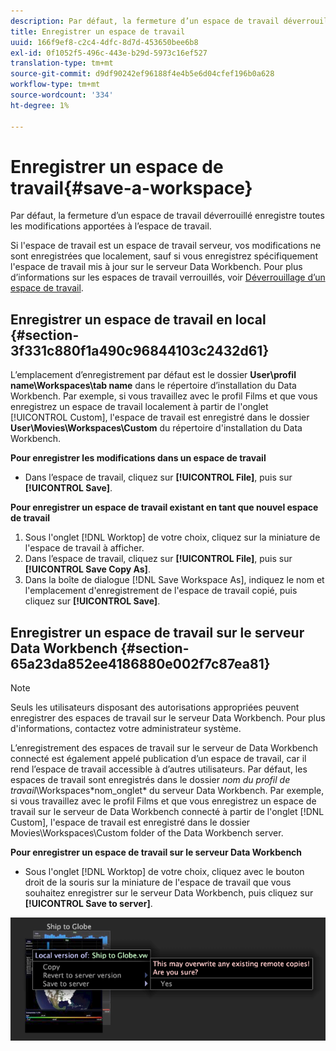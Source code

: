 ```yaml
---
description: Par défaut, la fermeture d’un espace de travail déverrouillé enregistre toutes les modifications apportées à l’espace de travail.
title: Enregistrer un espace de travail
uuid: 166f9ef8-c2c4-4dfc-8d7d-453650bee6b8
exl-id: 0f1052f5-496c-443e-b29d-5973c16ef527
translation-type: tm+mt
source-git-commit: d9df90242ef96188f4e4b5e6d04cfef196b0a628
workflow-type: tm+mt
source-wordcount: '334'
ht-degree: 1%

---
```


# Enregistrer un espace de travail{#save-a-workspace}

Par défaut, la fermeture d’un espace de travail déverrouillé enregistre toutes les modifications apportées à l’espace de travail.

Si l&#39;espace de travail est un espace de travail serveur, vos modifications ne sont enregistrées que localement, sauf si vous enregistrez spécifiquement l&#39;espace de travail mis à jour sur le serveur Data Workbench. Pour plus d’informations sur les espaces de travail verrouillés, voir [Déverrouillage d’un espace de travail](../../../home/c-get-started/c-work-worksp/c-unlock-wksp.md#concept-18ada952aecf45c79a806b31b294023e).

## Enregistrer un espace de travail en local {#section-3f331c880f1a490c96844103c2432d61}

L’emplacement d’enregistrement par défaut est le dossier **User\profil name\Workspaces\tab name** dans le répertoire d’installation du Data Workbench. Par exemple, si vous travaillez avec le profil Films et que vous enregistrez un espace de travail localement à partir de l&#39;onglet [!UICONTROL Custom], l&#39;espace de travail est enregistré dans le dossier **User\Movies\Workspaces\Custom** du répertoire d&#39;installation du Data Workbench.

**Pour enregistrer les modifications dans un espace de travail**

* Dans l’espace de travail, cliquez sur **[!UICONTROL File]**, puis sur **[!UICONTROL Save]**.

**Pour enregistrer un espace de travail existant en tant que nouvel espace de travail**

1. Sous l&#39;onglet [!DNL Worktop] de votre choix, cliquez sur la miniature de l&#39;espace de travail à afficher.
1. Dans l’espace de travail, cliquez sur **[!UICONTROL File]**, puis sur **[!UICONTROL Save Copy As]**.
1. Dans la boîte de dialogue [!DNL Save Workspace As], indiquez le nom et l&#39;emplacement d&#39;enregistrement de l&#39;espace de travail copié, puis cliquez sur **[!UICONTROL Save]**.

## Enregistrer un espace de travail sur le serveur Data Workbench {#section-65a23da852ee4186880e002f7c87ea81}

>[!NOTE]
>
>Seuls les utilisateurs disposant des autorisations appropriées peuvent enregistrer des espaces de travail sur le serveur Data Workbench. Pour plus d&#39;informations, contactez votre administrateur système.

L’enregistrement des espaces de travail sur le serveur de Data Workbench connecté est également appelé publication d’un espace de travail, car il rend l’espace de travail accessible à d’autres utilisateurs. Par défaut, les espaces de travail sont enregistrés dans le dossier *nom du profil de travail*\Workspaces\*nom_onglet* du serveur Data Workbench. Par exemple, si vous travaillez avec le profil Films et que vous enregistrez un espace de travail sur le serveur de Data Workbench connecté à partir de l&#39;onglet [!DNL Custom], l&#39;espace de travail est enregistré dans le dossier Movies\Workspaces\Custom folder of the Data Workbench server.

**Pour enregistrer un espace de travail sur le serveur Data Workbench**

* Sous l&#39;onglet [!DNL Worktop] de votre choix, cliquez avec le bouton droit de la souris sur la miniature de l&#39;espace de travail que vous souhaitez enregistrer sur le serveur Data Workbench, puis cliquez sur **[!UICONTROL Save to server]**.

![](assets/mnu_workspaceManager_SaveToServerwksp.png)
